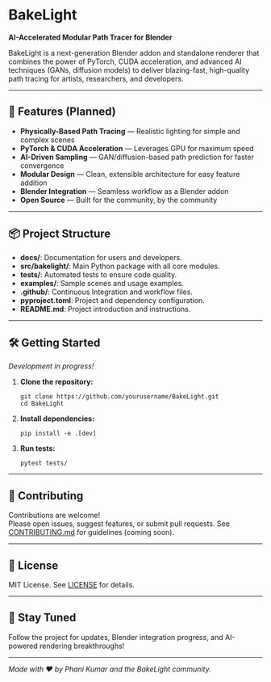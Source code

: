 # BakeLight

**AI-Accelerated Modular Path Tracer for Blender**

BakeLight is a next-generation Blender addon and standalone renderer that combines the power of PyTorch, CUDA acceleration, and advanced AI techniques (GANs, diffusion models) to deliver blazing-fast, high-quality path tracing for artists, researchers, and developers.

---

## 🚀 Features (Planned)

- **Physically-Based Path Tracing** — Realistic lighting for simple and complex scenes
- **PyTorch & CUDA Acceleration** — Leverages GPU for maximum speed
- **AI-Driven Sampling** — GAN/diffusion-based path prediction for faster convergence
- **Modular Design** — Clean, extensible architecture for easy feature addition
- **Blender Integration** — Seamless workflow as a Blender addon
- **Open Source** — Built for the community, by the community

---

## 📦 Project Structure

- **docs/**: Documentation for users and developers.
- **src/bakelight/**: Main Python package with all core modules.
- **tests/**: Automated tests to ensure code quality.
- **examples/**: Sample scenes and usage examples.
- **.github/**: Continuous Integration and workflow files.
- **pyproject.toml**: Project and dependency configuration.
- **README.md**: Project introduction and instructions.
---

## 🛠️ Getting Started

*Development in progress!*

1. **Clone the repository:**
    ```
    git clone https://github.com/yourusername/BakeLight.git
    cd BakeLight
    ```

2. **Install dependencies:**
    ```
    pip install -e .[dev]
    ```

3. **Run tests:**
    ```
    pytest tests/
    ```

---

## 🤝 Contributing

Contributions are welcome!  
Please open issues, suggest features, or submit pull requests. See [CONTRIBUTING.md](CONTRIBUTING.md) for guidelines (coming soon).

---

## 📄 License

MIT License. See [LICENSE](LICENSE) for details.

---

## 🌟 Stay Tuned

Follow the project for updates, Blender integration progress, and AI-powered rendering breakthroughs!

---

*Made with ❤️ by Phani Kumar and the BakeLight community.*

